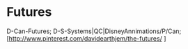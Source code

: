 Futures
=======

D-Can-Futures; D-S-Systems|QC|DisneyAnnimations/P/Can;[http://www.pinterest.com/davidearthjem/the-futures/   ]
